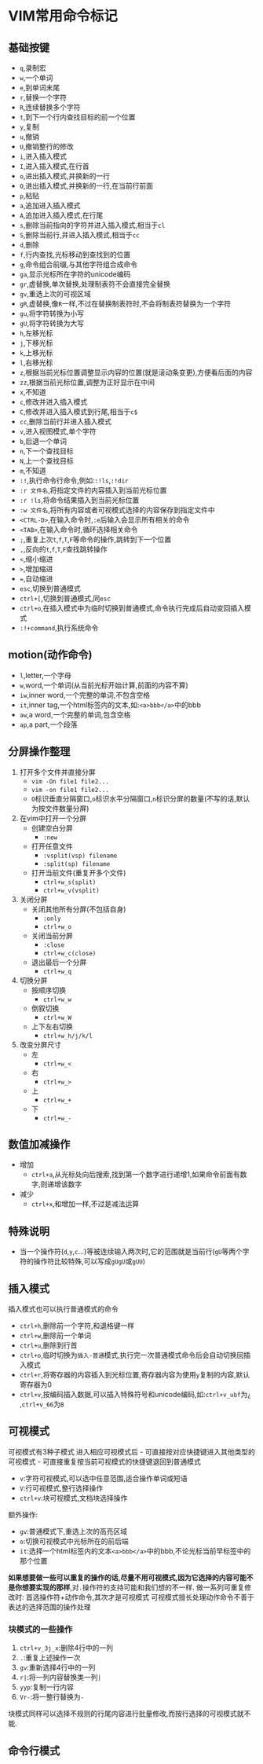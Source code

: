 # VIM常用命令标记

## 基础按键

- `q`,录制宏
- `w`,一个单词
- `e`,到单词末尾
- `r`,替换一个字符
- `R`,连续替换多个字符
- `t`,到下一个行内查找目标的前一个位置
- `y`,复制
- `u`,撤销
- `U`,撤销整行的修改
- `i`,进入插入模式
- `I`,进入插入模式,在行首
- `o`,进出插入模式,并换新的一行
- `O`,进出插入模式,并换新的一行,在当前行前面
- `p`,粘贴
- `a`,追加进入插入模式
- `A`,追加进入插入模式,在行尾
- `s`,删除当前指向的字符并进入插入模式,相当于`cl`
- `S`,删除当前行,并进入插入模式,相当于`cc`
- `d`,删除
- `f`,行内查找,光标移动到查找到的位置
- `g`,命令组合前缀,与其他字符组合成命令
- `ga`,显示光标所在字符的unicode编码
- `gr`,虚替换,单次替换,处理制表符不会直接完全替换
- `gv`,重选上次的可视区域
- `gR`,虚替换,像`R`一样,不过在替换制表符时,不会将制表符替换为一个字符
- `gu`,将字符转换为小写
- `gU`,将字符转换为大写
- `h`,左移光标
- `j`,下移光标
- `k`,上移光标
- `l`,右移光标
- `z`,根据当前光标位置调整显示内容的位置(就是滚动条变更),方便看后面的内容
- `zz`,根据当前光标位置,调整为正好显示在中间
- `x`,不知道
- `c`,修改并进入插入模式
- `C`,修改并进入插入模式到行尾,相当于`c$`
- `cc`,删除当前行并进入插入模式
- `v`,进入视图模式,单个字符
- `b`,后退一个单词
- `n`,下一个查找目标
- `N`,上一个查找目标
- `m`,不知道
- `:!`,执行命令行命令,例如:`:!ls`,`:!dir`
- `:r 文件名`,将指定文件的内容插入到当前光标位置
- `:r !ls`,将命令结果插入到当前光标位置
- `:w 文件名`,将所有内容或者可视模式选择的内容保存到指定文件中
- `<CTRL-D>`,在输入命令时,`:e`后输入会显示所有相关的命令
- `<TAB>`,在输入命令时,循环选择相关命令
- `;`,重复上次`t`,`f`,`T`,`F`等命令的操作,跳转到下一个位置
- `,`,反向的`t`,`f`,`T`,`F`查找跳转操作
- `<`,缩小缩进
- `>`,增加缩进
- `=`,自动缩进
- `esc`,切换到普通模式
- `ctrl+[`,切换到普通模式,同`esc`
- `ctrl+o`,在插入模式中为临时切换到普通模式,命令执行完成后自动变回插入模式
- `:!+command`,执行系统命令

## motion(动作命令)

- `l`,letter,一个字母
- `w`,word,一个单词(从当前光标开始计算,前面的内容不算)
- `iw`,inner word,一个完整的单词,不包含空格
- `it`,inner tag,一个html标签内的文本,如:`<a>bbb</a>`中的bbb
- `aw`,a word,一个完整的单词,包含空格
- `ap`,a part,一个段落

## 分屏操作整理

1. 打开多个文件并直接分屏
	- `vim -On file1 file2...`
	- `vim -on file1 file2...`
	- `O`标识垂直分隔窗口,`o`标识水平分隔窗口,`n`标识分屏的数量(不写的话,默认为按文件数量分屏)
2. 在vim中打开一个分屏
	- 创建空白分屏
		- `:new`
	- 打开任意文件
		- `:vsplit(vsp) filename`
		- `:split(sp) filename`
	- 打开当前文件(重复开多个文件)
		- `ctrl+w_s(split)`
		- `ctrl+w_v(vsplit)`
3. 关闭分屏
	- 关闭其他所有分屏(不包括自身)
		- `:only`
		- `ctrl+w_o`
	- 关闭当前分屏
		- `:close`
		- `ctrl+w_c(close)`
	- 退出最后一个分屏
		- `ctrl+w_q`
4. 切换分屏
	- 按顺序切换
		- `ctrl+w_w`
	- 倒叙切换
		- `ctrl+w_W`
	- 上下左右切换
		- `ctrl+w_h/j/k/l`
5. 改变分屏尺寸
	- 左
		- `ctrl+w_<`
	- 右
		- `ctrl+w_>`
	- 上
		- `ctrl+w_+`
	- 下
		- `ctrl+w_-`

## 数值加减操作

- 增加
	- `ctrl+a`,从光标处向后搜索,找到第一个数字进行递增1,如果命令前面有数字,则递增该数字
- 减少
	- `ctrl+x`,和增加一样,不过是减法运算

## 特殊说明

- 当一个操作符(`d`,`y`,`c`...)等被连续输入两次时,它的范围就是当前行(`gU`等两个字符的操作符比较特殊,可以写成`gUgU`或`gUU`)

## 插入模式

插入模式也可以执行普通模式的命令

- `ctrl+h`,删除前一个字符,和退格键一样
- `ctrl+w`,删除前一个单词
- `ctrl+u`,删除到行首
- `ctrl+o`,临时切换为`插入-普通`模式,执行完一次普通模式命令后会自动切换回插入模式
- `ctrl+r`,将寄存器的内容插入到光标位置,寄存器内容为使用`y`复制的内容,默认寄存器为0
- `ctrl+v`,按编码插入数据,可以插入特殊符号和unicode编码,如:`ctrl+v_ubf`为`¿ `,`ctrl+v_66`为`B`

## 可视模式

可视模式有3种子模式
进入相应可视模式后
	- 可直接按对应快捷键进入其他类型的可视模式
	- 可直接重复按当前可视模式的快捷键退回到普通模式

- `v`:字符可视模式,可以选中任意范围,适合操作单词或短语
- `V`:行可视模式,整行选择操作
- `ctrl+v`:块可视模式,文档块选择操作

额外操作:

- `gv`:普通模式下,重选上次的高亮区域
- `o`:切换可视模式中光标所在的前后端
- `it`:选择一个html标签内的文本`<a>bbb</a>`中的bbb,不论光标当前早标签中的那个位置

**如果想要做一些可以重复的操作的话,尽量不用可视模式,因为它选择的内容可能不是你想要实现的那样**,对`.`操作符的支持可能和我们想的不一样.
做一系列可重复修改时:
首选操作符+动作命令,其次才是可视模式
可视模式擅长处理动作命令不善于表达的选择范围的操作处理

### 块模式的一些操作

1. `ctrl+v_3j_x`:删除4行中的一列
2. `.`:重复上述操作一次
3. `gv`:重新选择4行中的一列
4. `r|`:将一列内容替换类一列`|`
5. `yyp`:复制一行内容
6. `Vr-`:将一整行替换为`-`

块模式同样可以选择不规则的行尾内容进行批量修改,而按行选择的可视模式就不能.

## 命令行模式

